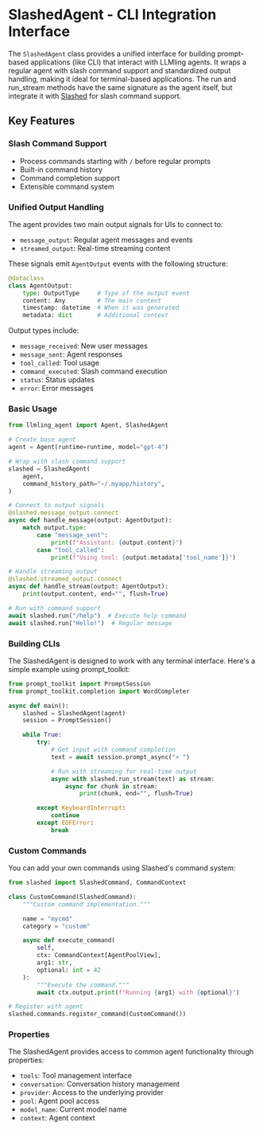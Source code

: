 # SlashedAgent - CLI Integration Interface

The `SlashedAgent` class provides a unified interface for building prompt-based applications (like CLI) that interact with LLMling agents.
It wraps a regular agent with slash command support and standardized output handling, making it ideal for terminal-based applications.
The run and run_stream methods have the same signature as the agent itself, but integrate it with [Slashed](https://github.com/phil65/slashed) for slash command support.

## Key Features

### Slash Command Support
- Process commands starting with `/` before regular prompts
- Built-in command history
- Command completion support
- Extensible command system

### Unified Output Handling
The agent provides two main output signals for UIs to connect to:

- `message_output`: Regular agent messages and events
- `streamed_output`: Real-time streaming content

These signals emit `AgentOutput` events with the following structure:
```python
@dataclass
class AgentOutput:
    type: OutputType     # Type of the output event
    content: Any         # The main content
    timestamp: datetime  # When it was generated
    metadata: dict       # Additional context
```

Output types include:
- `message_received`: New user messages
- `message_sent`: Agent responses
- `tool_called`: Tool usage
- `command_executed`: Slash command execution
- `status`: Status updates
- `error`: Error messages

### Basic Usage

```python
from llmling_agent import Agent, SlashedAgent

# Create base agent
agent = Agent(runtime=runtime, model="gpt-4")

# Wrap with slash command support
slashed = SlashedAgent(
    agent,
    command_history_path="~/.myapp/history",
)

# Connect to output signals
@slashed.message_output.connect
async def handle_message(output: AgentOutput):
    match output.type:
        case "message_sent":
            print(f"Assistant: {output.content}")
        case "tool_called":
            print(f"Using tool: {output.metadata['tool_name']}")

# Handle streaming output
@slashed.streamed_output.connect
async def handle_stream(output: AgentOutput):
    print(output.content, end="", flush=True)

# Run with command support
await slashed.run("/help")  # Execute help command
await slashed.run("Hello!")  # Regular message
```

### Building CLIs

The SlashedAgent is designed to work with any terminal interface. Here's a simple example using prompt_toolkit:

```python
from prompt_toolkit import PromptSession
from prompt_toolkit.completion import WordCompleter

async def main():
    slashed = SlashedAgent(agent)
    session = PromptSession()

    while True:
        try:
            # Get input with command completion
            text = await session.prompt_async("> ")

            # Run with streaming for real-time output
            async with slashed.run_stream(text) as stream:
                async for chunk in stream:
                    print(chunk, end="", flush=True)

        except KeyboardInterrupt:
            continue
        except EOFError:
            break
```

### Custom Commands

You can add your own commands using Slashed's command system:

```python
from slashed import SlashedCommand, CommandContext

class CustomCommand(SlashedCommand):
    """Custom command implementation."""

    name = "mycmd"
    category = "custom"

    async def execute_command(
        self,
        ctx: CommandContext[AgentPoolView],
        arg1: str,
        optional: int = 42
    ):
        """Execute the command."""
        await ctx.output.print(f"Running {arg1} with {optional}")

# Register with agent
slashed.commands.register_command(CustomCommand())
```

### Properties

The SlashedAgent provides access to common agent functionality through properties:

- `tools`: Tool management interface
- `conversation`: Conversation history management
- `provider`: Access to the underlying provider
- `pool`: Agent pool access
- `model_name`: Current model name
- `context`: Agent context

